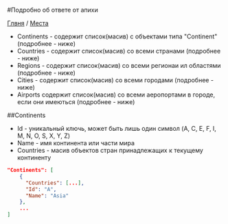 #Подробно об ответе от апихи

[Глвня](https://github.com/tolyaganzin/skyscanner-RU) / [Места](https://github.com/tolyaganzin/skyscanner-RU/blob/master/places/places.md)

* Continents	- содержит список(масив) с объектами типа "Continent" (подробнее - ниже)
* Countries	- содержит список(масив) со всеми странами (подробнее - ниже)
* Regions	- содержит список(масив) со всеми регионаи ил областями (подробнее - ниже)
* Cities - содержит список(масив) со всеми городами (подробнее - ниже)
* Airports содержит список(масив) со всеми аеропортами в городе, если они имеються (подробнее - ниже)


##Continents

* Id - уникальный ключь, может быть лишь один символ (A, C, E, F, I, M, N, O, S, X, Y, Z)
* Name - имя континента или части мира
* Countries - масив объектов стран принадлежащих к текущему континенту

```json
"Continents": [
    {
      "Countries": [...],
      "Id": "A",
      "Name": "Asia"
    },
    ...
]
```

